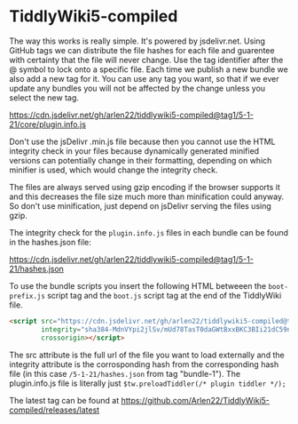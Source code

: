 # TiddlyWiki5-compiled

The way this works is really simple. It's powered by jsdelivr.net. Using GitHub tags we can distribute the file hashes for each file and guarentee with certainty that the file will never change. Use the tag identifier after the @ symbol to lock onto a specific file. Each time we publish a new bundle we also add a new tag for it. You can use any tag you want, so that if we ever update any bundles you will not be affected by the change unless you select the new tag. 

https://cdn.jsdelivr.net/gh/arlen22/tiddlywiki5-compiled@tag1/5-1-21/core/plugin.info.js

Don't use the jsDelivr .min.js file because then you cannot use the HTML integrity check in your files because dynamically generated minified versions can potentially change in their formatting, depending on which minifier is used, which would change the integrity check. 

The files are always served using gzip encoding if the browser supports it and this decreases the file size much more than minification could anyway. So don't use minification, just depend on jsDelivr serving the files using gzip. 

The integrity check for the `plugin.info.js` files in each bundle can be found in the hashes.json file:

https://cdn.jsdelivr.net/gh/arlen22/tiddlywiki5-compiled@tag1/5-1-21/hashes.json

To use the bundle scripts you insert the following HTML betweeen the `boot-prefix.js` script tag and the `boot.js` script tag at the end of the TiddlyWiki file.

```html
<script src="https://cdn.jsdelivr.net/gh/arlen22/tiddlywiki5-compiled@tag1/5-1-21/core/plugin.info.js" 
        integrity="sha384-MdnVYpi2jlSv/mUd78TasT0daGWtBxxBKC3BIi21dC59nAoPHVK86ujlM6BhyOrt"
        crossorigin></script>
```

The src attribute is the full url of the file you want to load externally and the integrity attribute is the corrosponding hash from the corresponding hash file (in this case `/5-1-21/hashes.json` from tag "bundle-1"). The plugin.info.js file is literally just `$tw.preloadTiddler(/* plugin tiddler */);`

The latest tag can be found at https://github.com/Arlen22/TiddlyWiki5-compiled/releases/latest
